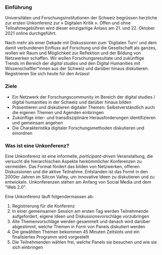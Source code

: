 ### Einführung

Universitäten und Forschungsinstitutionen der Schweiz begrüssen herzliche zur ersten Unkonferenz zur « Digitalen Kritik ». Offen und ohne Teilnahmegebühren wird dieser einzigartige Anlass am 21. und 22. Oktober 2021 online durchgeführt.

Nach mehr als einer Dekade mit Diskussionen zum 'Digitalen Turn' und dem damit verbundenen Einfluss auf Forschung und die Gesellschaft als ganzes, wollen wir Raum und Möglichkeit zur Reflektion und der Bildung von Netzwerken schaffen. Wir wollen Forschungsresultate und zukünftige Trends im Bereich der _digital studies_ und den Digital Humanities mit Wissenschaftler\*innen aus der Schweiz und darüber hinaus diskutieren. Registrieren Sie sich heute für den Anlass!

### Ziele

- Ein Netzwerk der Forschungscommunity im Bereich der digital studies / digital humanities in der Schweiz und darüber hinaus bilden
- Präsentieren und diskutieren digitaler Themen: Selbstverständlich auch die eigenen Themen und Agenden einbringen
- Zukünftige inter- und transdisziplinäre Herausforderungen identifizieren und gemeinsam angehen
- Die Charakteristika digitaler Forschungsmethoden diskutieren und einordnen

### Was ist eine Unkonferenz?

Eine Unkonferenz ist eine informelle, _participant-driven_ Veranstaltung, die versucht die hierarchischen Aspekte herkömmlicher Konferenzen zu vermeiden. Das Format fördert das bilden von Netzwerken, offenen Diskussionen und die aktive Teilnahme. Entstanden ist das Formt in den 2000er Jahren im Silicon Valley, um innovative Ideen zu diskutieren und zu entwickeln. Unkonferenzen stehen am Anfang von Social Media und dem “Web 2.0”.

Eine Unkonferenz läuft folgendermassen ab:

1.  Registrierung für die Konferenz
2.  In einer gemeinsamen Session am ersten Tag werden Teilnehmende aufgefordert, eigene Ideen und Diskussionsvorschläge vorzubringen
3.  Alle Themenvorschläge werden gesammelt und danach wird darüber abgestimmt, welche Themen in Form von Panels diskutiert werden
4.  Die gewählten Themen bekommen 45 Minuten Zeitslots und ein finalisiertes Programm wird vorgestellt
5.  Die Teilnehmenden wählen frei, welche Panels sie besuchen und wie sie sich einbringen
